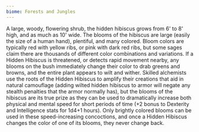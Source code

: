 ```yaml
---
biome: Forests and Jungles
---
```

A large, woody, flowering shrub, the hidden hibiscus grows from 6' to 8' high, and as much as 10' wide. The blooms of the hibiscus are large (easily the size of a human hand), plentiful, and many colored. Bloom colors are typically red with yellow ribs, or pink with dark red ribs, but some sages claim there are thousands of different color combinations and variations. If a Hidden Hibiscus is threatened, or detects rapid movement nearby, any blooms on the bush immediately change their color to drab greens and browns, and the entire plant appears to wilt and wither. Skilled alchemists use the roots of the Hidden Hibiscus to amplify their creations that aid in natural camouflage (adding wilted hidden hibiscus to armor will negate any stealth penalties that the armor normally has), but the blooms of the hibiscus are its true prize as they can be used to dramatically increase both physical and mental speed for short periods of time (+2 bonus to Dexterity and Intelligence stats for 1d4+1 hours). Only brightly colored blooms can be used in these speed-increasing concoctions, and once a Hidden Hibiscus changes the color of one of its blooms, they never change back. 

